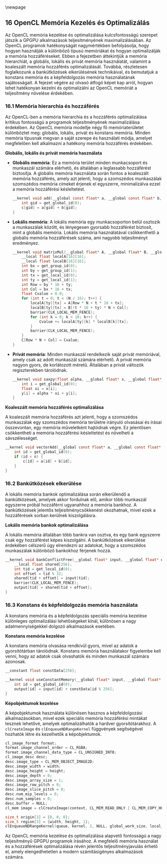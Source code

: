 \newpage
## 16 OpenCL Memória Kezelés és Optimalizálás

Az OpenCL memória kezelése és optimalizálása kulcsfontosságú szerepet játszik a GPGPU alkalmazások teljesítményének maximalizálásában. Az OpenCL programok hatékonyságát nagymértékben befolyásolja, hogy hogyan használják a különböző típusú memóriákat és hogyan optimalizálják a memória hozzáféréseket. Ebben a fejezetben áttekintjük a memória hierarchiát, a globális, lokális és privát memória használatát, valamint a koaleszált memória hozzáférés optimalizálását. Továbbá, részletesen foglalkozunk a bankütközések elkerülésének technikáival, és bemutatjuk a konstans memória és a képfeldolgozás memória használatának sajátosságait. A fejezet végére az olvasó átfogó képet kap arról, hogyan lehet hatékonyan kezelni és optimalizálni az OpenCL memóriát a teljesítmény növelése érdekében.

### 16.1 Memória hierarchia és hozzáférés
Az OpenCL-ben a memória hierarchia és a hozzáférés optimalizálása kritikus fontosságú a programok teljesítményének maximalizálása érdekében. Az OpenCL memória modellje négy fő memóriaterületet különböztet meg: globális, lokális, privát és konstans memória. Minden memória típusnak megvan a saját szerepe és használati módja, amelyet megfelelően kell alkalmazni a hatékony memória hozzáférés érdekében.

**Globális, lokális és privát memória használata**

- **Globális memória**: Ez a memória terület minden munkacsoport és munkaszál számára elérhető, és általában a leglassabb hozzáférést biztosítja. A globális memória használata során fontos a koaleszált memória hozzáférés, amely azt jelenti, hogy a szomszédos munkaszálak szomszédos memória címeket érjenek el egyszerre, minimalizálva ezzel a memória hozzáférési késleltetést.

  ```c
  __kernel void add(__global const float* a, __global const float* b, __global float* c) {
      int gid = get_global_id(0);
      c[gid] = a[gid] + b[gid];
  }
  ```

- **Lokális memória**: A lokális memória egy munkacsoporton belül osztozik a munkaszálak között, és lényegesen gyorsabb hozzáférést biztosít, mint a globális memória. Lokális memória használatával csökkenthető a globális memória hozzáférések száma, ami nagyobb teljesítményt eredményez.

  ```c
  __kernel void matrixMul(__global float* A, __global float* B, __global float* C, int N) {
      __local float localA[16][16];
      __local float localB[16][16];
      int bx = get_group_id(0);
      int by = get_group_id(1);
      int tx = get_local_id(0);
      int ty = get_local_id(1);
      int Row = by * 16 + ty;
      int Col = bx * 16 + tx;
      float Cvalue = 0.0;
      for (int t = 0; t < (N / 16); t++) {
          localA[ty][tx] = A[Row * N + t * 16 + tx];
          localB[ty][tx] = B[(t * 16 + ty) * N + Col];
          barrier(CLK_LOCAL_MEM_FENCE);
          for (int k = 0; k < 16; k++) {
              Cvalue += localA[ty][k] * localB[k][tx];
          }
          barrier(CLK_LOCAL_MEM_FENCE);
      }
      C[Row * N + Col] = Cvalue;
  }
  ```

- **Privát memória**: Minden munkaszál rendelkezik saját privát memóriával, amely csak az adott munkaszál számára elérhető. A privát memória nagyon gyors, de korlátozott méretű. Általában a privát változók regiszterekben tárolódnak.

  ```c
  __kernel void saxpy(float alpha, __global float* x, __global float* y) {
      int i = get_global_id(0);
      float xi = x[i];
      y[i] = alpha * xi + y[i];
  }
  ```

**Koaleszált memória hozzáférés optimalizálása**

A koaleszált memória hozzáférés azt jelenti, hogy a szomszédos munkaszálak egy szomszédos memória területre irányuló olvasásai és írásai összevontan, egy memória műveletként hajtódnak végre. Ez jelentősen csökkentheti a memória hozzáférési késleltetést és növelheti a sávszélességet.

  ```c
  __kernel void vectorAdd(__global const float* a, __global const float* b, __global float* c, int n) {
      int id = get_global_id(0);
      if (id < n) {
          c[id] = a[id] + b[id];
      }
  }
  ```

### 16.2 Bankütközések elkerülése
A lokális memória bankok optimalizálása során elkerülendő a bankütközések, amelyek akkor fordulnak elő, amikor több munkaszál egyszerre próbál hozzáférni ugyanahhoz a memória bankhoz. A bankütközések jelentős teljesítménycsökkenést okozhatnak, mivel ezek a hozzáférések sorban kerülnek kiszolgálásra.

**Lokális memória bankok optimalizálása**

A lokális memória általában több bankra van osztva, és egy bank egyszerre csak egy hozzáférést képes kiszolgálni. A bankütközések elkerülése érdekében célszerű úgy elrendezni az adatokat, hogy a szomszédos munkaszálak különböző bankokhoz férjenek hozzá.

  ```c
  __kernel void bankConflictFree(__global float* input, __global float* output) {
      __local float shared[256];
      int tid = get_local_id(0);
      int offset = tid % 32;
      shared[tid + offset] = input[tid];
      barrier(CLK_LOCAL_MEM_FENCE);
      output[tid] = shared[tid + offset];
  }
  ```

### 16.3 Konstans és képfeldolgozás memória használata
A konstans memória és a képfeldolgozás speciális memória kezelése különleges optimalizálási lehetőségeket kínál, különösen a nagy adatmennyiségekkel dolgozó alkalmazások esetében.

**Konstans memória kezelése**

A konstans memória olvasása rendkívül gyors, mivel az adatok a gyorsítótárban tárolódnak. Konstans memória használatakor figyelembe kell venni, hogy az adatok csak olvashatók és minden munkaszál számára azonosak.

  ```c
  __constant float constData[256];

  __kernel void useConstantMemory(__global float* input, __global float* output) {
      int id = get_global_id(0);
      output[id] = input[id] + constData[id % 256];
  }
  ```

**Képobjektumok kezelése**

A képobjektumok használata különösen hasznos a képfeldolgozási alkalmazásokban, mivel ezek speciális memória hozzáférési mintákat tesznek lehetővé, amelyek optimalizálhatók a hardver gyorsítótárakhoz. A `clCreateImage` és `clEnqueueNDRangeKernel` függvények segítségével hozhatók létre és kezelhetők a képobjektumok.

  ```c
  cl_image_format format;
  format.image_channel_order = CL_RGBA;
  format.image_channel_data_type = CL_UNSIGNED_INT8;
  cl_image_desc desc;
  desc.image_type = CL_MEM_OBJECT_IMAGE2D;
  desc.image_width = width;
  desc.image_height = height;
  desc.image_depth = 0;
  desc.image_array_size = 1;
  desc.image_row_pitch = 0;
  desc.image_slice_pitch = 0;
  desc.num_mip_levels = 0;
  desc.num_samples = 0;
  desc.buffer = NULL;
  cl_mem image = clCreateImage(context, CL_MEM_READ_ONLY | CL_MEM_COPY_HOST_PTR, &format, &desc, data, &err);

  size_t origin[3] = {0, 0, 0};
  size_t region[3] = {width, height, 1};
  clEnqueueNDRangeKernel(queue, kernel, 2, NULL, global_work_size, local_work_size, 0, NULL, NULL);
  ```

Az OpenCL memória kezelése és optimalizálása alapvető fontosságú a nagy teljesítményű GPGPU programok írásához. A megfelelő memória használat és a hozzáférések optimalizálása révén jelentős teljesítményjavulás érhető el, amely elengedhetetlen a modern számításigényes alkalmazások számára.